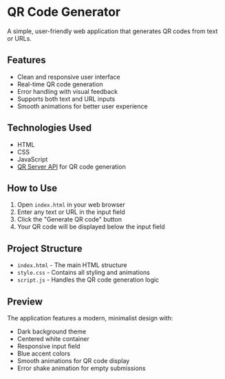 # QR Code Generator

A simple, user-friendly web application that generates QR codes from text or URLs.

## Features

- Clean and responsive user interface
- Real-time QR code generation
- Error handling with visual feedback
- Supports both text and URL inputs
- Smooth animations for better user experience

## Technologies Used

- HTML
- CSS
- JavaScript
- [QR Server API](https://api.qrserver.com/) for QR code generation

## How to Use

1. Open `index.html` in your web browser
2. Enter any text or URL in the input field
3. Click the "Generate QR code" button
4. Your QR code will be displayed below the input field

## Project Structure

- `index.html` - The main HTML structure
- `style.css` - Contains all styling and animations
- `script.js` - Handles the QR code generation logic

## Preview

The application features a modern, minimalist design with:

- Dark background theme
- Centered white container
- Responsive input field
- Blue accent colors
- Smooth animations for QR code display
- Error shake animation for empty submissions
